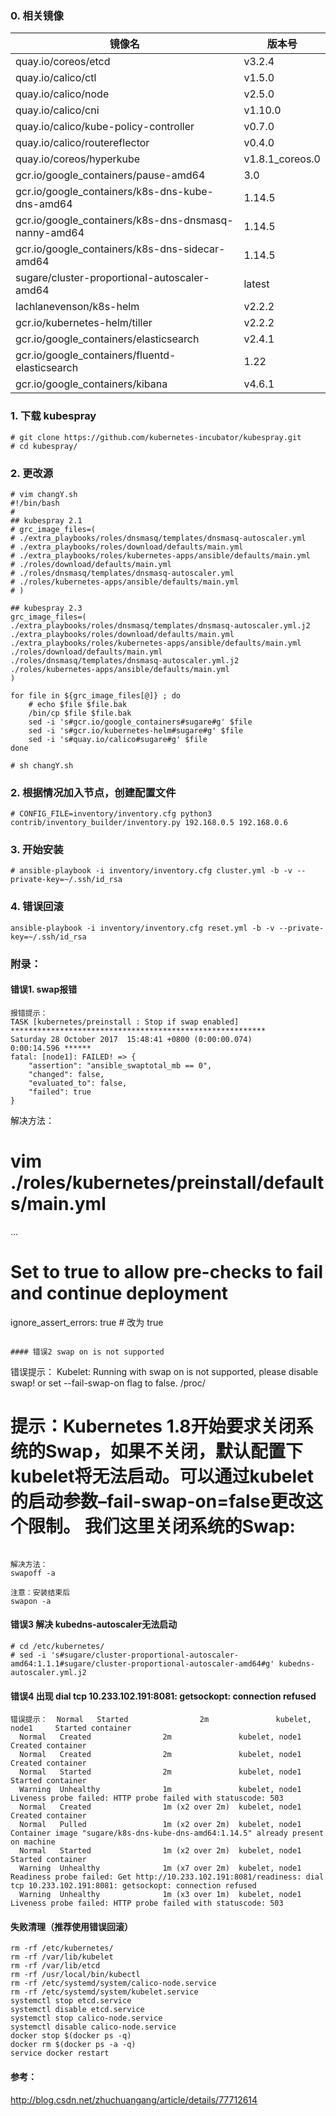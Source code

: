 ﻿### 0. 相关镜像

镜像名 | 版本号
---|---
quay.io/coreos/etcd | v3.2.4
quay.io/calico/ctl | v1.5.0
quay.io/calico/node | v2.5.0
quay.io/calico/cni | v1.10.0
quay.io/calico/kube-policy-controller | v0.7.0
quay.io/calico/routereflector | v0.4.0
quay.io/coreos/hyperkube | v1.8.1_coreos.0
gcr.io/google_containers/pause-amd64 | 3.0
gcr.io/google_containers/k8s-dns-kube-dns-amd64 | 1.14.5
gcr.io/google_containers/k8s-dns-dnsmasq-nanny-amd64 | 1.14.5
gcr.io/google_containers/k8s-dns-sidecar-amd64 | 1.14.5
sugare/cluster-proportional-autoscaler-amd64 | latest
lachlanevenson/k8s-helm | v2.2.2
gcr.io/kubernetes-helm/tiller | v2.2.2
gcr.io/google_containers/elasticsearch | v2.4.1
gcr.io/google_containers/fluentd-elasticsearch | 1.22
gcr.io/google_containers/kibana | v4.6.1

### 1. 下载 kubespray
```
# git clone https://github.com/kubernetes-incubator/kubespray.git
# cd kubespray/
```

### 2. 更改源
```
# vim changY.sh
#!/bin/bash
#
## kubespray 2.1
# grc_image_files=(
# ./extra_playbooks/roles/dnsmasq/templates/dnsmasq-autoscaler.yml
# ./extra_playbooks/roles/download/defaults/main.yml
# ./extra_playbooks/roles/kubernetes-apps/ansible/defaults/main.yml
# ./roles/download/defaults/main.yml
# ./roles/dnsmasq/templates/dnsmasq-autoscaler.yml
# ./roles/kubernetes-apps/ansible/defaults/main.yml
# )

## kubespray 2.3
grc_image_files=(
./extra_playbooks/roles/dnsmasq/templates/dnsmasq-autoscaler.yml.j2
./extra_playbooks/roles/download/defaults/main.yml
./extra_playbooks/roles/kubernetes-apps/ansible/defaults/main.yml
./roles/download/defaults/main.yml
./roles/dnsmasq/templates/dnsmasq-autoscaler.yml.j2 
./roles/kubernetes-apps/ansible/defaults/main.yml
)

for file in ${grc_image_files[@]} ; do
	# echo $file $file.bak
	/bin/cp $file $file.bak
	sed -i 's#gcr.io/google_containers#sugare#g' $file
	sed -i 's#gcr.io/kubernetes-helm#sugare#g' $file
	sed -i 's#quay.io/calico#sugare#g' $file
done

# sh changY.sh

```

### 2. 根据情况加入节点，创建配置文件
```
# CONFIG_FILE=inventory/inventory.cfg python3 contrib/inventory_builder/inventory.py 192.168.0.5 192.168.0.6 

```

### 3. 开始安装
```
# ansible-playbook -i inventory/inventory.cfg cluster.yml -b -v --private-key=~/.ssh/id_rsa
```

### 4. 错误回滚
```
ansible-playbook -i inventory/inventory.cfg reset.yml -b -v --private-key=~/.ssh/id_rsa
```



### 附录：
####  错误1. swap报错
```
报错提示：
TASK [kubernetes/preinstall : Stop if swap enabled] *********************************************************
Saturday 28 October 2017  15:48:41 +0800 (0:00:00.074)       0:00:14.596 ****** 
fatal: [node1]: FAILED! => {
    "assertion": "ansible_swaptotal_mb == 0", 
    "changed": false, 
    "evaluated_to": false, 
    "failed": true
}
```

解决方法：
# vim ./roles/kubernetes/preinstall/defaults/main.yml 
...

# Set to true to allow pre-checks to fail and continue deployment
ignore_assert_errors: true  # 改为 true
```

#### 错误2 swap on is not supported
```
错误提示：
Kubelet: Running with swap on is not supported, please disable swap! or set --fail-swap-on flag to false. /proc/

# 提示：Kubernetes 1.8开始要求关闭系统的Swap，如果不关闭，默认配置下kubelet将无法启动。可以通过kubelet的启动参数–fail-swap-on=false更改这个限制。 我们这里关闭系统的Swap:
```

解决方法：
swapoff -a

注意：安装结束后
swapon -a

```

#### 错误3 解决 kubedns-autoscaler无法启动
```
# cd /etc/kubernetes/
# sed -i 's#sugare/cluster-proportional-autoscaler-amd64:1.1.1#sugare/cluster-proportional-autoscaler-amd64#g' kubedns-autoscaler.yml.j2
```

#### 错误4 出现 dial tcp 10.233.102.191:8081: getsockopt: connection refused
```
错误提示：  Normal   Started                2m               kubelet, node1     Started container
  Normal   Created                2m               kubelet, node1     Created container
  Normal   Created                2m               kubelet, node1     Created container
  Normal   Started                2m               kubelet, node1     Started container
  Warning  Unhealthy              1m               kubelet, node1     Liveness probe failed: HTTP probe failed with statuscode: 503
  Normal   Created                1m (x2 over 2m)  kubelet, node1     Created container
  Normal   Pulled                 1m (x2 over 2m)  kubelet, node1     Container image "sugare/k8s-dns-kube-dns-amd64:1.14.5" already present on machine
  Normal   Started                1m (x2 over 2m)  kubelet, node1     Started container
  Warning  Unhealthy              1m (x7 over 2m)  kubelet, node1     Readiness probe failed: Get http://10.233.102.191:8081/readiness: dial tcp 10.233.102.191:8081: getsockopt: connection refused
  Warning  Unhealthy              1m (x3 over 1m)  kubelet, node1     Liveness probe failed: HTTP probe failed with statuscode: 503
```

#### 失败清理（推荐使用错误回滚）
```
rm -rf /etc/kubernetes/
rm -rf /var/lib/kubelet
rm -rf /var/lib/etcd
rm -rf /usr/local/bin/kubectl
rm -rf /etc/systemd/system/calico-node.service
rm -rf /etc/systemd/system/kubelet.service
systemctl stop etcd.service
systemctl disable etcd.service
systemctl stop calico-node.service
systemctl disable calico-node.service
docker stop $(docker ps -q)
docker rm $(docker ps -a -q)
service docker restart
```

#### 参考：
http://blog.csdn.net/zhuchuangang/article/details/77712614



